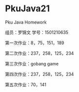 # PkuJava21
Pku Java Homework
<html>
<p>组员：罗锦文  学号：1501210635</p>
<p>第一次作业：8，75，151，189</p>
<p>第二次作业：237，258，125，234</p>
<p>第三次作业：gobang game </p>
<p>第四次作业：237，258，125，234</p>
<p>第五次作业：70，141</p>
</html>
